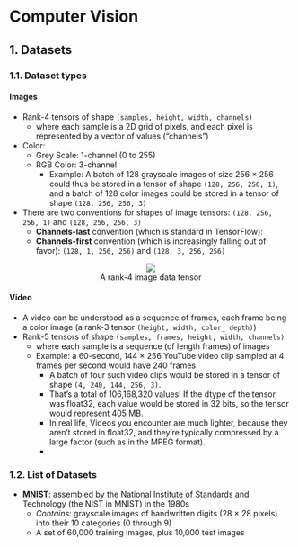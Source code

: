 # Computer Vision
## 1. Datasets
### 1.1. Dataset types
#### Images
- Rank-4 tensors of shape `(samples, height, width, channels)`
  - where each sample is a 2D grid of pixels, and each pixel is represented by a vector of values (“channels”)
- Color:
  - Grey Scale: 1-channel (0 to 255)
  - RGB Color: 3-channel
    - Example: A batch of 128 grayscale images of size 256 × 256 could thus be stored in a tensor of shape `(128, 256, 256, 1)`, and a batch of 128 color images could be stored in a tensor of shape `(128, 256, 256, 3)`
- There are two conventions for shapes of image tensors: `(128, 256, 256, 1)` and `(128, 256, 256, 3)`
  - **Channels-last** convention (which is standard in TensorFlow): 
  - **Channels-first** convention (which is increasingly falling out of favor): `(128, 1, 256, 256)` and `(128, 3, 256, 256)`

<p align="center"><img src="https://user-images.githubusercontent.com/64508435/222752853-7b4f9bce-174c-4f54-8c65-4016062f46b0.png"><br>A rank-4 image data tensor</p>

#### Video
- A video can be understood as a sequence of frames, each frame being a color image (a rank-3 tensor `(height, width, color_ depth)`) 
- Rank-5 tensors of shape `(samples, frames, height, width, channels)`
  - where each sample is a sequence (of length frames) of images
  - Example: a 60-second, 144 × 256 YouTube video clip sampled at 4 frames per second would have 240 frames. 
    - A batch of four such video clips would be stored in a tensor of shape `(4, 240, 144, 256, 3)`. 
    - That’s a total of 106,168,320 values! If the dtype of the tensor was float32, each value would be stored in 32 bits, so the tensor would represent 405 MB. 
    - In real life, Videos you encounter are much lighter, because they aren’t stored in float32, and they’re typically compressed by a large factor (such as in the MPEG format).
    - 
### 1.2. List of Datasets
- **[MNIST](https://keras.io/examples/vision/mnist_convnet/)**: assembled by the National Institute of Standards and Technology (the NIST in MNIST) in the 1980s
  - *Contains*: grayscale images of handwritten digits (28 × 28 pixels) into their 10 categories (0 through 9)
  - A set of 60,000 training images, plus 10,000 test images

